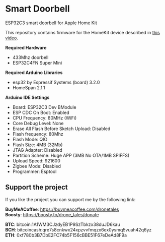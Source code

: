 # Smart Doorbell
 ESP32C3 smart doorbell for Apple Home Kit

 This repository contains firmware for the HomeKit device described in [this video](https://youtu.be/UexestUQARw).
 
 **Required Hardware**
 - 433Mhz doorbell
 - ESP32C4FN Super Mini
 
 **Required Arduino Libraries**
 - esp32 by Espressif Systems (board) 3.2.0
 - HomeSpan 2.1.1
 
 **Arduino IDE Settings**
 - Board: ESP32C3 Dev BModule
 - ESP CDC On Boot: Enabled
 - CPU Frequency: 80MHz (WiFi)
 - Core Debug Level: None
 - Erase All Flash Before Sketch Upload: Disabled
 - Flash frequency: 80Mhz
 - Flash Mode: QIO
 - Flash Size: 4MB (32Mb)
 - JTAG Adapter: Disabled
 - Partition Scheme: Huge APP (3MB No OTA/1MB SPIFFS)
 - Upload Speed: 921600
 - Zigbee Mode: Disabled
 - Programmer: Esptool

## Support the project
 
 If you like the project you can support me by the following link:  

 **BuyMeACoffee**: https://buymeacoffee.com/dronetales  
 **Boosty**: https://boosty.to/drone_tales/donate  
 
 **BTC**: bitcoin:1A1WM3CJzdyEB1P9SzTbkzx38duJD6kau  
 **BCH**: bitcoincash:qre7s8cnkwx24xpzvvfmqzx6ex0ysmq5vuah42q6yz  
 **ETH**: 0xf780b3B7DbE2FC74b5F156cBBE51F67eDeAd8F9a  
